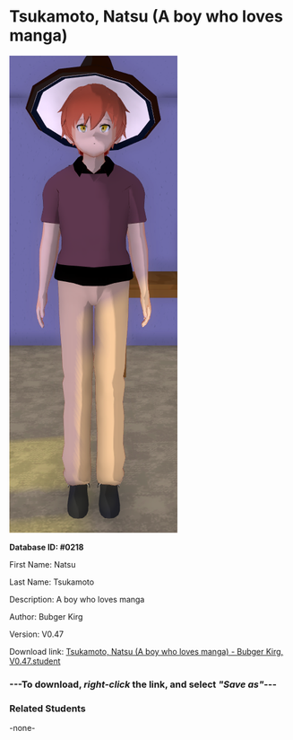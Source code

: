 # Tsukamoto, Natsu (A boy who loves manga)

<img src="Files/Images/Tsukamoto, Natsu (A boy who loves manga).png" title="Tsukamoto, Natsu (A boy who loves manga) - Bubger Kirg, V0.47">

**Database ID: #0218**

First Name: Natsu

Last Name: Tsukamoto

Description: A boy who loves manga

Author: Bubger Kirg

Version: V0.47

Download link: <a href="https://raw.githubusercontent.com/Arbiter1223/Daigaku-Gurashi-Custom-Students/master/Files/Studen%20Files/Tsukamoto%2C%20Natsu%20(A%20boy%20who%20loves%20manga)%20-%20Bubger%20Kirg%2C%20V0.47.student">Tsukamoto, Natsu (A boy who loves manga) - Bubger Kirg, V0.47.student</a>

### ---**To download, _right-click_ the link, and select _"Save as"_**---

### Related Students

-none-
